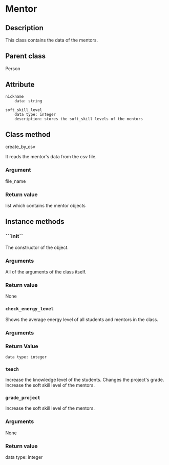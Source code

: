 # Mentor

## Description
This class contains the data of the mentors.

## Parent class
Person

## Attribute 
    nickname
        data: string
    
    soft_skill_level
        data type: integer
        description: stores the soft_skill levels of the mentors
    
## Class method
create_by_csv

It reads the mentor's data from the csv file.

### Argument
file_name

### Return value
list which contains the mentor objects

## Instance methods

### ```__init__``
The constructor of the object.

### Arguments
All of the arguments of the class itself.

### Return value
None

### ```check_energy_level```
Shows the average energy level of all students and mentors in the class.

### Arguments

### Return Value
    data type: integer

### ```teach```
Increase the knowledge level of the students.
Changes the project's grade.
Increase the soft skill level of the mentors.

### ```grade_project```
Increase the soft skill level of the mentors.

### Arguments
None

### Return value
data type: integer

